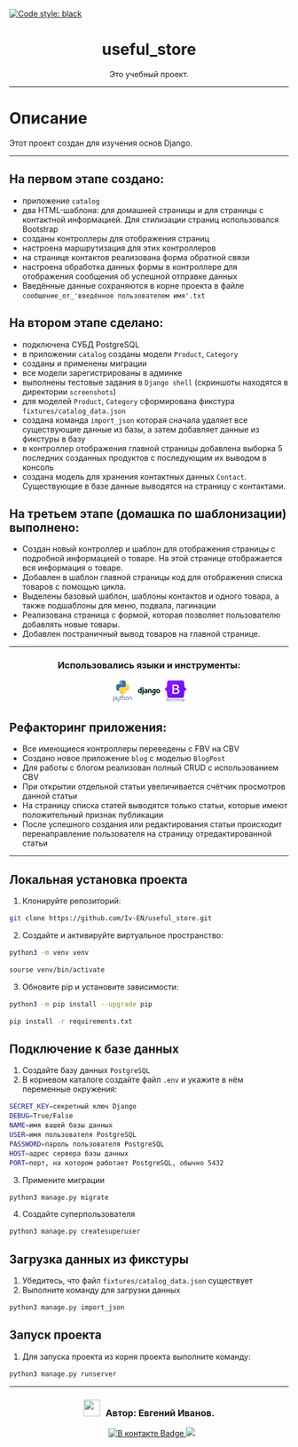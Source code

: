 [![Code style: black](https://img.shields.io/badge/code%20style-black-000000.svg)](https://github.com/psf/black)
<div align="center">
    <h1>useful_store</h1> 
    <p>
        Это учебный проект.
    </p>
</div>

---

# Описание
Этот проект создан для изучения основ Django.

---
## На первом этапе создано: 
 - приложение `catalog`
 - два HTML-шаблона: для домашней страницы и для страницы с контактной информацией. Для стилизации страниц использовался Bootstrap
 - созданы контроллеры для отображения страниц
 - настроена маршрутизация для этих контроллеров
 - на странице контактов реализована форма обратной связи
 - настроена обработка данных формы в контроллере для отображения сообщения об успешной отправке данных
 - Введённые данные сохраняются в корне проекта в файле `сообщение_от_'введённое пользователем имя'.txt`

## На втором этапе сделано:
 - подключена СУБД PostgreSQL
 - в приложении `catalog` созданы модели `Product`, `Category`
 - созданы и применены миграции
 - все модели зарегистрированы в админке
 - выполнены тестовые задания в `Django shell` (скриншоты находятся в директории `screenshots`)
 - для моделей `Product`, `Category` сформирована фикстура `fixtures/catalog_data.json`
 - создана команда `import_json` которая сначала удаляет все существующие данные из базы, а затем добавляет данные из фикстуры в базу
 - в контроллер отображения главной страницы добавлена выборка 5 последних созданных продуктов с последующим их выводом в консоль
 - создана модель для хранения контактных данных `Contact`. Существующие в базе данные выводятся на страницу с контактами.

## На третьем этапе (домашка по шаблонизации) выполнено:
- Создан новый контроллер и шаблон для отображения страницы с подробной информацией о товаре. На этой странице отображается вся информация о товаре.
- Добавлен в шаблон главной страницы код для отображения списка товаров с помощью цикла.
- Выделены базовый шаблон, шаблоны контактов и одного товара, а также подшаблоны для меню, подвала, пагинации
- Реализована страница с формой, которая позволяет пользователю добавлять новые товары.
- Добавлен постраничный вывод товаров на главной странице.
---
<div align="center">
    <h3 align="center">
        <p>Использовались языки и инструменты:</p>
        <div>
            <img src="https://github.com/devicons/devicon/blob/master/icons/python/python-original-wordmark.svg" title="Python" alt="Python" width="40" height="40"/>&nbsp;
            <img src="https://github.com/devicons/devicon/blob/master/icons/django/django-plain-wordmark.svg" title="Django" alt="Django" width="40" height="40"/>&nbsp;
            <img src="https://github.com/devicons/devicon/blob/master/icons/bootstrap/bootstrap-original-wordmark.svg" title="Bootstrap" alt="Bootstrap" width="40" height="40"/>
        </div>
    </h3>
</div>

## Рефакторинг приложения:
- Все имеющиеся контроллеры переведены с FBV на CBV
- Создано новое приложение `blog` с моделью `BlogPost`
- Для работы с блогом реализован полный CRUD с использованием CBV
- При открытии отдельной статьи увеличивается счётчик просмотров данной статьи
- На страницу списка статей выводятся только статьи, которые имеют положительный признак публикации
- После успешного создания или редактирования статьи происходит перенаправление пользователя на страницу отредактированной статьи
---
## Локальная установка проекта

1. Клонируйте репозиторий:
```bash
git clone https://github.com/Iv-EN/useful_store.git
```
2. Создайте и активируйте виртуальное пространство:
```bash
python3 -m venv venv
```
```bash
sourse venv/bin/activate
```
3. Обновите pip и установите зависимости:
```bash
python3 -m pip install --upgrade pip
```
```bash
pip install -r requirements.txt
```

## Подключение к базе данных
1. Создайте базу данных `PostgreSQL`
2. В корневом каталоге создайте файл `.env` и укажите в нём переменные окружения:
```bash
SECRET_KEY=секретный ключ Django
DEBUG=True/False
NAME=имя вашей базы данных
USER=имя пользователя PostgreSQL
PASSWORD=пароль пользователя PostgreSQL
HOST=адрес сервера базы данных
PORT=порт, на котором работает PostgreSQL, обычно 5432
```
3. Примените миграции
```bash
python3 manage.py migrate
```
4. Создайте суперпользователя
```bash
python3 manage.py createsuperuser
```

## Загрузка данных из фикстуры
1. Убедитесь, что файл `fixtures/catalog_data.json` существует
2. Выполните команду для загрузки данных
```bash
python3 manage.py import_json
```

## Запуск проекта

1. Для запуска проекта из корня проекта выполните команду:
```bash
python3 manage.py runserver
```
___

<h3 align="center">
    <p><img src="https://media.giphy.com/media/iY8CRBdQXODJSCERIr/giphy.gif" width="30" height="30" style="margin-right: 10px;">Автор: Евгений Иванов. </p>
</h3>
<p align="center">
    <div align="center"  class="icons-social" style="margin-left: 10px;">
        <a href="https://vk.com/engenivanov" target="blank" rel="noopener noreferrer">
            <img src="https://img.shields.io/badge/%D0%92%20%D0%BA%D0%BE%D0%BD%D1%82%D0%B0%D0%BA%D1%82%D0%B5-blue?style=for-the-badge&logo=VK&logoColor=white" alt="В контакте Badge"/>
        </a>
        <a href="https://t.me/IvENauto" target="blank" rel="noopener noreferrer">
            <img src="https://img.shields.io/badge/Telegram-2CA5E0?style=for-the-badge&logo=telegram&logoColor=white"/>
        </a>
    </div>
